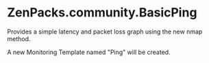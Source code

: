 ZenPacks.community.BasicPing
============================

Provides a simple latency and packet loss graph using the new nmap method.

A new Monitoring Template named "Ping" will be created. 
